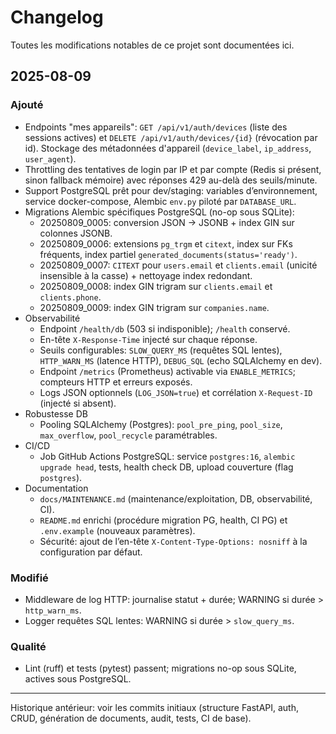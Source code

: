 # Changelog

Toutes les modifications notables de ce projet sont documentées ici.

## 2025-08-09

### Ajouté
- Endpoints "mes appareils": `GET /api/v1/auth/devices` (liste des sessions actives) et `DELETE /api/v1/auth/devices/{id}` (révocation par id). Stockage des métadonnées d'appareil (`device_label`, `ip_address`, `user_agent`).
- Throttling des tentatives de login par IP et par compte (Redis si présent, sinon fallback mémoire) avec réponses 429 au-delà des seuils/minute.
- Support PostgreSQL prêt pour dev/staging: variables d’environnement, service docker-compose, Alembic `env.py` piloté par `DATABASE_URL`.
- Migrations Alembic spécifiques PostgreSQL (no-op sous SQLite):
  - 20250809_0005: conversion JSON → JSONB + index GIN sur colonnes JSONB.
  - 20250809_0006: extensions `pg_trgm` et `citext`, index sur FKs fréquents, index partiel `generated_documents(status='ready')`.
  - 20250809_0007: `CITEXT` pour `users.email` et `clients.email` (unicité insensible à la casse) + nettoyage index redondant.
  - 20250809_0008: index GIN trigram sur `clients.email` et `clients.phone`.
  - 20250809_0009: index GIN trigram sur `companies.name`.
- Observabilité
  - Endpoint `/health/db` (503 si indisponible); `/health` conservé.
  - En-tête `X-Response-Time` injecté sur chaque réponse.
  - Seuils configurables: `SLOW_QUERY_MS` (requêtes SQL lentes), `HTTP_WARN_MS` (latence HTTP), `DEBUG_SQL` (echo SQLAlchemy en dev).
  - Endpoint `/metrics` (Prometheus) activable via `ENABLE_METRICS`; compteurs HTTP et erreurs exposés.
  - Logs JSON optionnels (`LOG_JSON=true`) et corrélation `X-Request-ID` (injecté si absent).
- Robustesse DB
  - Pooling SQLAlchemy (Postgres): `pool_pre_ping`, `pool_size`, `max_overflow`, `pool_recycle` paramétrables.
- CI/CD
  - Job GitHub Actions PostgreSQL: service `postgres:16`, `alembic upgrade head`, tests, health check DB, upload couverture (flag `postgres`).
- Documentation
  - `docs/MAINTENANCE.md` (maintenance/exploitation, DB, observabilité, CI).
  - `README.md` enrichi (procédure migration PG, health, CI PG) et `.env.example` (nouveaux paramètres).
  - Sécurité: ajout de l’en-tête `X-Content-Type-Options: nosniff` à la configuration par défaut.

### Modifié
- Middleware de log HTTP: journalise statut + durée; WARNING si durée > `http_warn_ms`.
- Logger requêtes SQL lentes: WARNING si durée > `slow_query_ms`.

### Qualité
- Lint (ruff) et tests (pytest) passent; migrations no-op sous SQLite, actives sous PostgreSQL.

---

Historique antérieur: voir les commits initiaux (structure FastAPI, auth, CRUD, génération de documents, audit, tests, CI de base).
